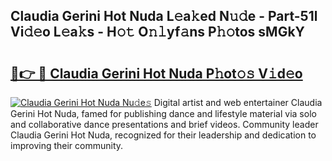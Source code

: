 ## Claudia Gerini Hot Nuda L𝚎a𝚔ed N𝚞𝚍e - Part-51l Vi𝚍𝚎o L𝚎a𝚔s - H𝚘𝚝 O𝚗𝚕yf𝚊ns P𝚑𝚘tos sMGkY

# <h2><a href="http://kfc9rk9.oniu.top/?m=Claudia+Gerini+Hot+Nuda">🔗👉 🔴 Claudia Gerini Hot Nuda P𝚑ot𝚘𝚜 V𝚒d𝚎o</a></h2>

[![Claudia Gerini Hot Nuda Nu𝚍e𝚜](https://i.imgur.com/0qMVB7G.gif)](http://kfc9rk9.oniu.top/?m=Claudia+Gerini+Hot+Nuda)
Digital artist and web entertainer Claudia Gerini Hot Nuda, famed for publishing dance and lifestyle material via solo and collaborative dance presentations and brief videos. Community leader Claudia Gerini Hot Nuda, recognized for their leadership and dedication to improving their community.  
